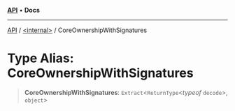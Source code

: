[**API**](../../README.md) • **Docs**

***

[API](../../README.md) / [\<internal\>](../README.md) / CoreOwnershipWithSignatures

# Type Alias: CoreOwnershipWithSignatures

> **CoreOwnershipWithSignatures**: `Extract`\<`ReturnType`\<*typeof* `decode`\>, `object`\>
